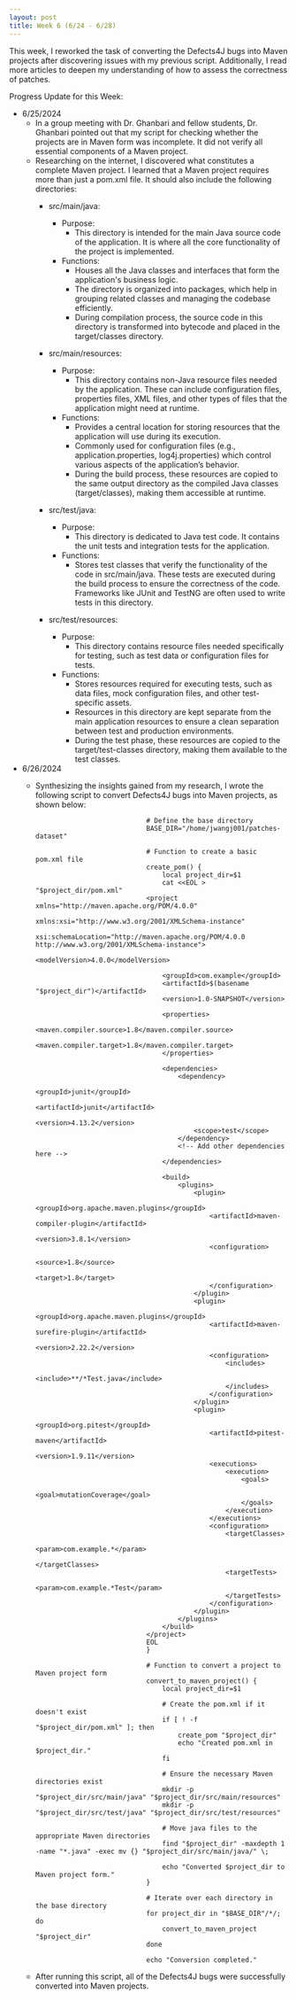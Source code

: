 ```yaml
---
layout: post
title: Week 6 (6/24 - 6/28)
---
```


This week, I reworked the task of converting the Defects4J bugs into Maven projects after discovering issues with my previous script. Additionally, I read more articles to deepen my understanding of how to assess the correctness of patches.

Progress Update for this Week: 

  - 6/25/2024
      - In a group meeting with Dr. Ghanbari and fellow students, Dr. Ghanbari pointed out that my script for checking whether the projects are in Maven form was incomplete. It did not verify all essential components of a Maven project.
      - Researching on the internet, I discovered what constitutes a complete Maven project. I learned that a Maven project requires more than just a pom.xml file. It should also include the following directories:
          - src/main/java:
              - Purpose:
                  - This directory is intended for the main Java source code of the application. It is where all the core functionality of the project is implemented.
              - Functions:
                  - Houses all the Java classes and interfaces that form the application's business logic.
                  - The directory is organized into packages, which help in grouping related classes and managing the codebase efficiently.
                  - During compilation process, the source code in this directory is transformed into bytecode and placed in the target/classes directory.
                    
          - src/main/resources:
              - Purpose:
                  - This directory contains non-Java resource files needed by the application. These can include configuration files, properties files, XML files, and other types of files that the application might need at runtime.
              - Functions:
                  - Provides a central location for storing resources that the application will use during its execution.
                  - Commonly used for configuration files (e.g., application.properties, log4j.properties) which control various aspects of the application’s behavior.
                  - During the build process, these resources are copied to the same output directory as the compiled Java classes (target/classes), making them accessible at runtime.

          - src/test/java:
              - Purpose:
                  - This directory is dedicated to Java test code. It contains the unit tests and integration tests for the application.
              - Functions:
                  - Stores test classes that verify the functionality of the code in src/main/java.  These tests are executed during the build process to ensure the correctness of the code. Frameworks like JUnit and TestNG are often used to write tests in this directory.
                    
          - src/test/resources:
              - Purpose:
                  - This directory contains resource files needed specifically for testing, such as test data or configuration files for tests.
              - Functions:
                  - Stores resources required for executing tests, such as data files, mock configuration files, and other test-specific assets.
                  - Resources in this directory are kept separate from the main application resources to ensure a clean separation between test and production environments.
                  - During the test phase, these resources are copied to the target/test-classes directory, making them available to the test classes.
  - 6/26/2024
      - Synthesizing the insights gained from my research, I wrote the following script to convert Defects4J bugs into Maven projects, as shown below:

                                        # Define the base directory
                                        BASE_DIR="/home/jwangj001/patches-dataset"
                                        
                                        # Function to create a basic pom.xml file
                                        create_pom() {
                                            local project_dir=$1
                                            cat <<EOL > "$project_dir/pom.xml"
                                        <project xmlns="http://maven.apache.org/POM/4.0.0"
                                                 xmlns:xsi="http://www.w3.org/2001/XMLSchema-instance"
                                                 xsi:schemaLocation="http://maven.apache.org/POM/4.0.0 http://www.w3.org/2001/XMLSchema-instance">
                                            <modelVersion>4.0.0</modelVersion>
                                        
                                            <groupId>com.example</groupId>
                                            <artifactId>$(basename "$project_dir")</artifactId>
                                            <version>1.0-SNAPSHOT</version>
                                        
                                            <properties>
                                                <maven.compiler.source>1.8</maven.compiler.source>
                                                <maven.compiler.target>1.8</maven.compiler.target>
                                            </properties>
                                        
                                            <dependencies>
                                                <dependency>
                                                    <groupId>junit</groupId>
                                                    <artifactId>junit</artifactId>
                                                    <version>4.13.2</version>
                                                    <scope>test</scope>
                                                </dependency>
                                                <!-- Add other dependencies here -->
                                            </dependencies>
                                        
                                            <build>
                                                <plugins>
                                                    <plugin>
                                                        <groupId>org.apache.maven.plugins</groupId>
                                                        <artifactId>maven-compiler-plugin</artifactId>
                                                        <version>3.8.1</version>
                                                        <configuration>
                                                            <source>1.8</source>
                                                            <target>1.8</target>
                                                        </configuration>
                                                    </plugin>
                                                    <plugin>
                                                        <groupId>org.apache.maven.plugins</groupId>
                                                        <artifactId>maven-surefire-plugin</artifactId>
                                                        <version>2.22.2</version>
                                                        <configuration>
                                                            <includes>
                                                                <include>**/*Test.java</include>
                                                            </includes>
                                                        </configuration>
                                                    </plugin>
                                                    <plugin>
                                                        <groupId>org.pitest</groupId>
                                                        <artifactId>pitest-maven</artifactId>
                                                        <version>1.9.11</version>
                                                        <executions>
                                                            <execution>
                                                                <goals>
                                                                    <goal>mutationCoverage</goal>
                                                                </goals>
                                                            </execution>
                                                        </executions>
                                                        <configuration>
                                                            <targetClasses>
                                                                <param>com.example.*</param>
                                                            </targetClasses>
                                                            <targetTests>
                                                                <param>com.example.*Test</param>
                                                            </targetTests>
                                                        </configuration>
                                                    </plugin>
                                                </plugins>
                                            </build>
                                        </project>
                                        EOL
                                        }
                                        
                                        # Function to convert a project to Maven project form
                                        convert_to_maven_project() {
                                            local project_dir=$1
                                        
                                            # Create the pom.xml if it doesn't exist
                                            if [ ! -f "$project_dir/pom.xml" ]; then
                                                create_pom "$project_dir"
                                                echo "Created pom.xml in $project_dir."
                                            fi
                                        
                                            # Ensure the necessary Maven directories exist
                                            mkdir -p "$project_dir/src/main/java" "$project_dir/src/main/resources"
                                            mkdir -p "$project_dir/src/test/java" "$project_dir/src/test/resources"
                                        
                                            # Move java files to the appropriate Maven directories
                                            find "$project_dir" -maxdepth 1 -name "*.java" -exec mv {} "$project_dir/src/main/java/" \;
                                        
                                            echo "Converted $project_dir to Maven project form."
                                        }
                                        
                                        # Iterate over each directory in the base directory
                                        for project_dir in "$BASE_DIR"/*/; do
                                            convert_to_maven_project "$project_dir"
                                        done
                                        
                                        echo "Conversion completed."
      - After running this script, all of the Defects4J bugs were successfully converted into Maven projects. 
